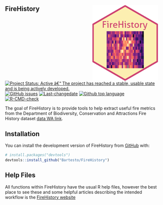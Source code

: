 
<!-- README.md is generated from README.Rmd. Please edit that file -->

## FireHistory <img src='man/figures/FireHistory.png' align="right" height="250" />

<!-- badges: start -->

[![Project Status: Active â€“ The project has reached a stable, usable
state and is being actively
developed.](https://www.repostatus.org/badges/latest/active.svg)](https://www.repostatus.org/#active)
[![GitHub
issues](https://img.shields.io/github/issues/Bartesto/FireHistory.svg?style=popout)](https://github.com/Bartesto/FireHistory/issues/)
[![Last-changedate](https://img.shields.io/github/last-commit/Bartesto/FireHistory.svg)](https://github.com/Bartesto/FireHistory/commits/master)
[![Github top
language](https://img.shields.io/github/languages/top/Bartesto/FireHistory.svg)](https://github.com/Bartesto/FireHistory/)
[![R-CMD-check](https://github.com/dbca-wa/Bartesto/FireHistory/R-CMD-check/badge.svg)](https://github.com/Bartesto/FireHistory/actions)
<!-- badges: end -->

The goal of FireHistory is to provide tools to help extract useful fire
metrics from the Department of Biodiversity, Conservation and
Attractions Fire History dataset [data WA
link](https://catalogue.data.wa.gov.au/dataset/dbca-fire-history).

## Installation

You can install the development version of FireHistory from
[GitHub](https://github.com/) with:

``` r
# install.packages("devtools")
devtools::install_github("Bartesto/FireHistory")
```

## Help Files

All functions within FireHistory have the usual R help files, however
the best place to see these and some helpful articles describing the
intended workflow is the [FireHistory
website](https://Bartesto.github.io/FireHistory/index.html)
